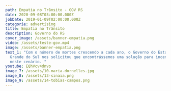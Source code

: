 ```yaml
---
path: Empatia no Trânsito - GOV RS
date: 2020-09-08T03:00:00.000Z
jobDate: 2019-01-09T02:00:00.000Z
categorie: advertising
title: Empatia no Trânsito
description: Governo do RS
cover_image: /assets/banner-empatia.png
video: /assets/teste-gov.mp4
image: /assets/banner-empatia.png
text_1: "Com o número de mortes crescendo a cada ano, o Governo do Estado do Rio
  Grande do Sul nos solicitou que encontrássemos uma solução para incentivar uma
  neste cenário. "
youtube: EQhVcv4dnvo
image_7: /assets/10-maria-dornelles.jpg
image_8: /assets/13-sinaia.png
image_9: /assets/14-tobias-campos.png
---
```

